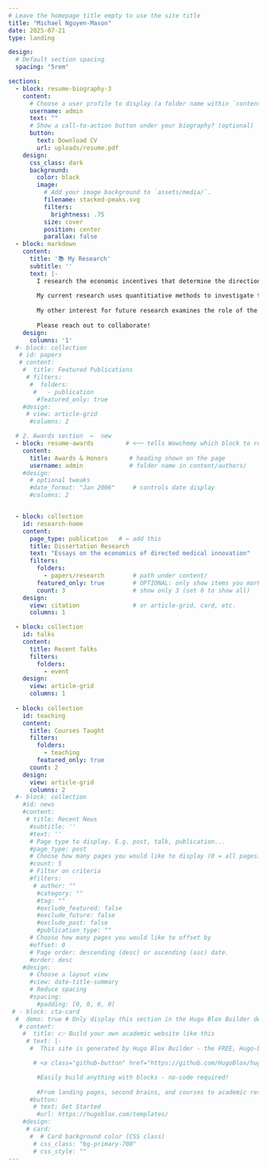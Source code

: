 ```yaml
---
# Leave the homepage title empty to use the site title
title: "Michael Nguyen-Mason"
date: 2025-07-21
type: landing

design:
  # Default section spacing
  spacing: "5rem"

sections:
  - block: resume-biography-3
    content:
      # Choose a user profile to display (a folder name within `content/authors/`)
      username: admin
      text: ""
      # Show a call-to-action button under your biography? (optional)
      button:
        text: Download CV
        url: uploads/resume.pdf
    design:
      css_class: dark
      background:
        color: black
        image:
          # Add your image background to `assets/media/`.
          filename: stacked-peaks.svg
          filters:
            brightness: .75
          size: cover
          position: center
          parallax: false
  - block: markdown
    content:
      title: '📚 My Research'
      subtitle: ''
      text: |-
        I research the economic incentives that determine the direction of medical innovation. Who and what do we innovate for? 
        
        My current research uses quantitiative methods to investigate the role that demographic distributions play in who benefits and who pays for medical innovation. In particular, I am focused on how individual identities of founder and investor impact innovation outcomes in early-stage private capital markets. 
        
        My other interest for future research examines the role of the political economy on priority setting for medical innovation. I am interested both in the private market (foundations, patient advocacy, etc) and policy (lobbying, FDA revolving door, etc) mechanisms.
        
        Please reach out to collaborate!
    design:
      columns: '1'
  #- block: collection
   # id: papers
   # content:
    #  title: Featured Publications
     # filters:
      #  folders:
       #   - publication
        #featured_only: true
    #design:
     # view: article-grid
      #columns: 2

  # 2. Awards section  ←  new
  - block: resume-awards         # <── tells Wowchemy which block to render
    content:
      title: Awards & Honors      # heading shown on the page
      username: admin             # folder name in content/authors/
    #design:
      # optional tweaks
      #date_format: "Jan 2006"     # controls date display
      #columns: 2           


  - block: collection
    id: research-home
    content:
      page_type: publication   # ← add this
      title: Dissertation Research
      text: "Essays on the economics of directed medical innovation"                     # optional intro
      filters:
        folders:
          - papers/research        # path under content/
        featured_only: true        # OPTIONAL: only show items you mark featured: true
        count: 3                   # show only 3 (set 0 to show all)
    design:
      view: citation               # or article-grid, card, etc.
      columns: 1

  - block: collection
    id: talks
    content:
      title: Recent Talks
      filters:
        folders:
          - event
    design:
      view: article-grid
      columns: 1
  
  - block: collection
    id: teaching
    content:
      title: Courses Taught
      filters:
        folders:
          - teaching
        featured_only: true
      count: 2
    design:
      view: article-grid
      columns: 2
  #- block: collection
    #id: news
    #content:
     # title: Recent News
      #subtitle: ''
      #text: ''
      # Page type to display. E.g. post, talk, publication...
      #page_type: post
      # Choose how many pages you would like to display (0 = all pages)
      #count: 5
      # Filter on criteria
      #filters:
       # author: ""
        #category: ""
        #tag: ""
        #exclude_featured: false
        #exclude_future: false
        #exclude_past: false
        #publication_type: ""
      # Choose how many pages you would like to offset by
      #offset: 0
      # Page order: descending (desc) or ascending (asc) date.
      #order: desc
    #design:
      # Choose a layout view
      #view: date-title-summary
      # Reduce spacing
      #spacing:
        #padding: [0, 0, 0, 0]
 # - block: cta-card
  #  demo: true # Only display this section in the Hugo Blox Builder demo site
   # content:
    #  title: 👉 Build your own academic website like this
     # text: |-
      #  This site is generated by Hugo Blox Builder - the FREE, Hugo-based open source website builder trusted by 250,000+ academics like you.

       # <a class="github-button" href="https://github.com/HugoBlox/hugo-blox-builder" data-color-scheme="no-preference: light; light: light; dark: dark;" data-icon="octicon-star" data-size="large" data-show-count="true" aria-label="Star HugoBlox/hugo-blox-builder on GitHub">Star</a>

        #Easily build anything with blocks - no-code required!
        
        #From landing pages, second brains, and courses to academic resumés, conferences, and tech blogs.
      #button:
       # text: Get Started
        #url: https://hugoblox.com/templates/
    #design:
     # card:
      #  # Card background color (CSS class)
       # css_class: "bg-primary-700"
       # css_style: ""
---
```

